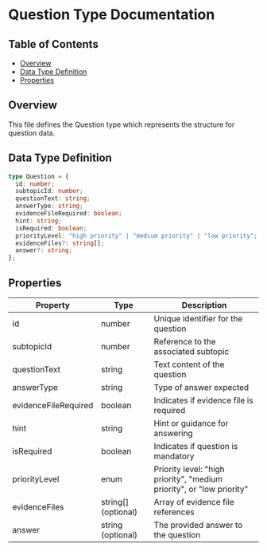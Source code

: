# Question Type Documentation

## Table of Contents

- [Overview](#overview)
- [Data Type Definition](#data-type-definition)
- [Properties](#properties)

## Overview

This file defines the Question type which represents the structure for question data.

## Data Type Definition

```typescript
type Question = {
  id: number;
  subtopicId: number;
  questionText: string;
  answerType: string;
  evidenceFileRequired: boolean;
  hint: string;
  isRequired: boolean;
  priorityLevel: "high priority" | "medium priority" | "low priority";
  evidenceFiles?: string[];
  answer?: string;
};
```

## Properties

| Property             | Type                | Description                                                           |
| -------------------- | ------------------- | --------------------------------------------------------------------- |
| id                   | number              | Unique identifier for the question                                    |
| subtopicId           | number              | Reference to the associated subtopic                                  |
| questionText         | string              | Text content of the question                                          |
| answerType           | string              | Type of answer expected                                               |
| evidenceFileRequired | boolean             | Indicates if evidence file is required                                |
| hint                 | string              | Hint or guidance for answering                                        |
| isRequired           | boolean             | Indicates if question is mandatory                                    |
| priorityLevel        | enum                | Priority level: "high priority", "medium priority", or "low priority" |
| evidenceFiles        | string[] (optional) | Array of evidence file references                                     |
| answer               | string (optional)   | The provided answer to the question                                   |
